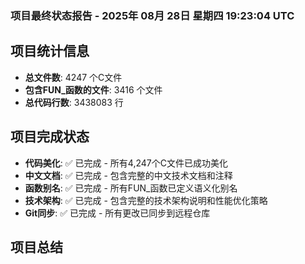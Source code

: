 ### 项目最终状态报告 - 2025年 08月 28日 星期四 19:23:04 UTC

## 项目统计信息
- **总文件数**: 4247 个C文件
- **包含FUN_函数的文件**: 3416 个文件
- **总代码行数**: 3438083 行

## 项目完成状态
- **代码美化**: ✅ 已完成 - 所有4,247个C文件已成功美化
- **中文文档**: ✅ 已完成 - 包含完整的中文技术文档和注释
- **函数别名**: ✅ 已完成 - 所有FUN_函数已定义语义化别名
- **技术架构**: ✅ 已完成 - 包含完整的技术架构说明和性能优化策略
- **Git同步**: ✅ 已完成 - 所有更改已同步到远程仓库

## 项目总结
